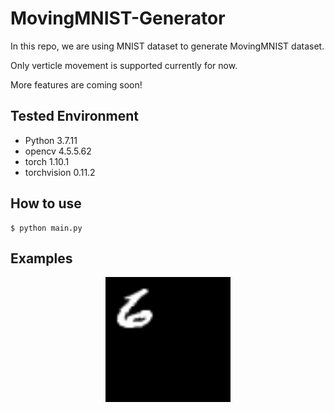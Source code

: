 # MovingMNIST-Generator
In this repo, we are using MNIST dataset to generate MovingMNIST dataset.

Only verticle movement is supported currently for now.

More features are coming soon!

## Tested Environment

- Python 3.7.11
- opencv 4.5.5.62
- torch 1.10.1
- torchvision 0.11.2

## How to use

```
$ python main.py
```

## Examples

<p align="center">
    <img width="200" src="https://github.com/Eliyas0007/MovingMNIST-Generator/blob/main/examples/vertical.gif" alt="Vertivcal Example">
</p>
